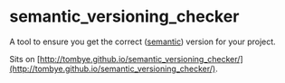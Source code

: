 semantic_versioning_checker
===========================

A tool to ensure you get the correct ([semantic](http://semver.org/)) version for your project.

Sits on [http://tombye.github.io/semantic_versioning_checker/](http://tombye.github.io/semantic_versioning_checker/).
